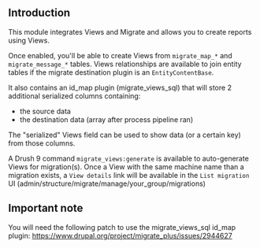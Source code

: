 Introduction
------------
This module integrates Views and Migrate and allows you to create reports using Views.

Once enabled, you'll be able to create Views from `migrate_map_*` and `migrate_message_*` tables.
Views relationships are available to join entity tables if the migrate destination plugin is an `EntityContentBase`.

It also contains an id_map plugin (migrate_views_sql) that will store 2 additional serialized columns containing:
- the source data
- the destination data (array after process pipeline ran)

The "serialized" Views field can be used to show data (or a certain key) from those columns. 

A Drush 9 command `migrate_views:generate` is available to auto-generate Views for migration(s).
Once a View with the same machine name than a migration exists, a `View details` link will be available
in the `List migration` UI (admin/structure/migrate/manage/your_group/migrations)

Important note
--------------
You will need the following patch to use the migrate_views_sql id_map plugin:
https://www.drupal.org/project/migrate_plus/issues/2944627